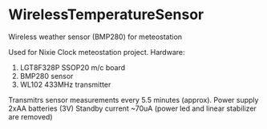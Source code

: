 # WirelessTemperatureSensor
Wireless weather sensor (BMP280) for meteostation

Used for Nixie Clock meteostation project.
Hardware: 
1. LGT8F328P SSOP20 m/c board
2. BMP280 sensor
3. WL102 433MHz transmitter

Transmitrs sensor measurements every 5.5 minutes (approx).
Power supply 2xAA batteries (3V)
Standby current ~70uA (power led and linear stabilizer are removed)
